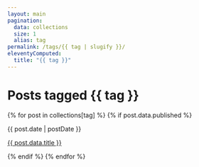 ```yaml
---
layout: main
pagination:
  data: collections
  size: 1
  alias: tag
permalink: /tags/{{ tag | slugify }}/
eleventyComputed:
  title: "{{ tag }}"
---  
```

<h1 class="title-wide mb-6">
  Posts tagged <span class="ml-1 font-sans py-0.5 px-2 rounded-lg text-stone-900/[.48] dark:text-stone-50/[.55] border border-stone-300 dark:border-stone-50/[.20]">{{ tag }}</span>
</h1>
<!-- Enclose post list with div -->
<div>
{% for post in collections[tag] %}
{% if post.data.published %}
<div class="space-y-2 mb-5">
    <p class="date">{{ post.date | postDate }}</p>
    <p class="text-wide post-title link-hover">
      <a href="{{ post.url }}">{{ post.data.title }}</a>
    </p>
</div>
{% endif %}
{% endfor %}
</div>

